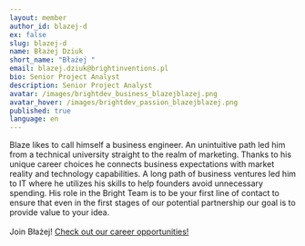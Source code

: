 ```yaml
---
layout: member
author_id: blazej-d
ex: false
slug: blazej-d
name: Błażej Dziuk
short_name: "Błażej "
email: blazej.dziuk@brightinventions.pl
bio: Senior Project Analyst
description: Senior Project Analyst
avatar: /images/brightdev_business_blazejblazej.png
avatar_hover: /images/brightdev_passion_blazejblazej.png
published: true
language: en
---
```

Blaze likes to call himself a business engineer. An unintuitive path led him from a technical university straight to the realm of marketing. Thanks to his unique career choices he connects business expectations with market reality and technology capabilities. A long path of business ventures led him to IT where he utilizes his skills to help founders avoid unnecessary spending. His role in the Bright Team is to be your first line of contact to ensure that even in the first stages of our potential partnership our goal is to provide value to your idea.\
\
Join Błażej! [Check out our career opportunities!](https://brightinventions.pl/career/)